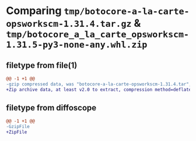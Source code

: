 # Comparing `tmp/botocore-a-la-carte-opsworkscm-1.31.4.tar.gz` & `tmp/botocore_a_la_carte_opsworkscm-1.31.5-py3-none-any.whl.zip`

## filetype from file(1)

```diff
@@ -1 +1 @@
-gzip compressed data, was "botocore-a-la-carte-opsworkscm-1.31.4.tar", last modified: Tue Jul 18 01:55:23 2023, max compression
+Zip archive data, at least v2.0 to extract, compression method=deflate
```

## filetype from diffoscope

```diff
@@ -1 +1 @@
-GzipFile
+ZipFile
```

